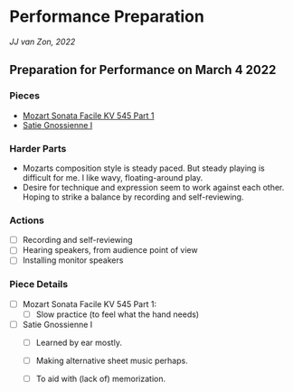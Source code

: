 Performance Preparation
=======================

*JJ van Zon, 2022*


Preparation for Performance on March 4 2022
-------------------------------------------

### Pieces

- [Mozart Sonata Facile KV 545 Part 1](mozart-sonata-facile-part-1-practice-schema.md)
- [Satie Gnossienne Ⅰ](satie-gnossienne-1)

### Harder Parts

- Mozarts composition style is steady paced. But steady playing is difficult for me. I like wavy, floating-around play.
- Desire for technique and expression seem to work against each other. Hoping to strike a balance by recording and self-reviewing.

### Actions

- [ ] Recording and self-reviewing
- [ ] Hearing speakers, from audience point of view
- [ ] Installing monitor speakers

### Piece Details

- [ ] Mozart Sonata Facile KV 545 Part 1:
    - [ ] Slow practice (to feel what the hand needs)
- [ ] Satie Gnossienne Ⅰ
    - [ ] Learned by ear mostly.
    - [ ] Making alternative sheet music perhaps.
    - [ ] To aid with (lack of) memorization.

